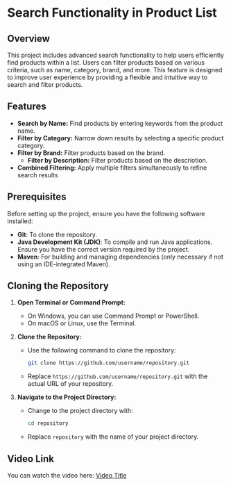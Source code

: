 # Search Functionality in Product List

## Overview

This project includes advanced search functionality to help users efficiently find products within a list. Users can filter products based on various criteria, such as name, category, brand, and more. This feature is designed to improve user experience by providing a flexible and intuitive way to search and filter products.

## Features

- **Search by Name:** Find products by entering keywords from the product name.
- **Filter by Category:** Narrow down results by selecting a specific product category.
- **Filter by Brand:** Filter products based on the brand.
   - **Filter by Description:** Filter products based on the descriotion.
- **Combined Filtering:** Apply multiple filters simultaneously to refine search results

## Prerequisites

Before setting up the project, ensure you have the following software installed:

- **Git**: To clone the repository.
- **Java Development Kit (JDK)**: To compile and run Java applications. Ensure you have the correct version required by the project.
- **Maven**: For building and managing dependencies (only necessary if not using an IDE-integrated Maven).

## Cloning the Repository

1. **Open Terminal or Command Prompt:**
   - On Windows, you can use Command Prompt or PowerShell.
   - On macOS or Linux, use the Terminal.

2. **Clone the Repository:**
   - Use the following command to clone the repository:
     ```bash
     git clone https://github.com/username/repository.git
     ```
   - Replace `https://github.com/username/repository.git` with the actual URL of your repository.

3. **Navigate to the Project Directory:**
   - Change to the project directory with:
     ```bash
     cd repository
     ```
   - Replace `repository` with the name of your project directory.
  


  ## Video Link

You can watch the video here: [Video Title](https://youtu.be/escwu_KT_Zs)













